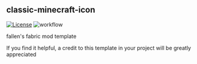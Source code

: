 ## classic-minecraft-icon

[![License](https://img.shields.io/github/license/Fallen-Breath/classic-minecraft-icon.svg)](http://www.gnu.org/licenses/lgpl-3.0.html)
![workflow](https://github.com/Fallen-Breath/classic-minecraft-icon/actions/workflows/gradle.yml/badge.svg)

fallen's fabric mod template

If you find it helpful, a credit to this template in your project will be greatly appreciated
